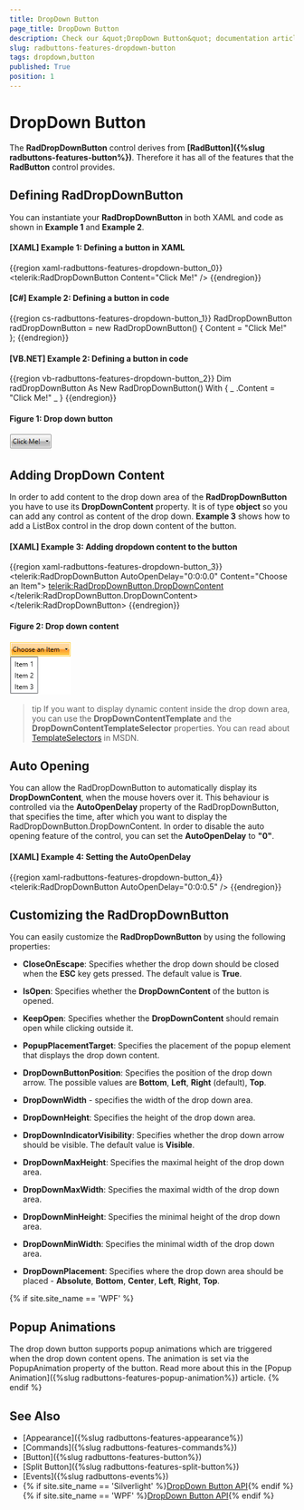 ```yaml
---
title: DropDown Button
page_title: DropDown Button
description: Check our &quot;DropDown Button&quot; documentation article for the RadButtons WPF control.
slug: radbuttons-features-dropdown-button
tags: dropdown,button
published: True
position: 1
---
```


# DropDown Button

The __RadDropDownButton__ control derives from __[RadButton]({%slug radbuttons-features-button%})__. Therefore it has all of the features that the __RadButton__ control provides.

## Defining RadDropDownButton

You can instantiate your __RadDropDownButton__ in both XAML and code as shown in __Example 1__ and __Example 2__.

#### __[XAML] Example 1: Defining a button in XAML__  
{{region xaml-radbuttons-features-dropdown-button_0}}
	<telerik:RadDropDownButton Content="Click Me!" />
{{endregion}}

#### __[C#] Example 2: Defining a button in code__  
{{region cs-radbuttons-features-dropdown-button_1}}
	RadDropDownButton radDropDownButton = new RadDropDownButton() { Content = "Click Me!" };
{{endregion}}

#### __[VB.NET] Example 2: Defining a button in code__
{{region vb-radbuttons-features-dropdown-button_2}}
	Dim radDropDownButton As New RadDropDownButton() With { _
	    .Content = "Click Me!" _
	}
{{endregion}}

#### __Figure 1: Drop down button__
![](images/radbuttons-features-dropdown-button-0.png)

## Adding DropDown Content

In order to add content to the drop down area of the __RadDropDownButton__ you have to use its __DropDownContent__ property. It is of type __object__ so you can add any control as content of the drop down. __Example 3__ shows how to add a ListBox control in the drop down content of the button.

#### __[XAML] Example 3: Adding dropdown content to the button__ 
{{region xaml-radbuttons-features-dropdown-button_3}}
	<telerik:RadDropDownButton AutoOpenDelay="0:0:0.0"
	                           Content="Choose an Item">
	    <telerik:RadDropDownButton.DropDownContent>
	        <ListBox>
	            <ListBoxItem Content="Item 1" />
	            <ListBoxItem Content="Item 2" />
	            <ListBoxItem Content="Item 3" />
	        </ListBox>
	    </telerik:RadDropDownButton.DropDownContent>
	</telerik:RadDropDownButton>
{{endregion}}

#### __Figure 2: Drop down content__
![](images/radbuttons-features-dropdown-button-1.png)

>tip If you want to display dynamic content inside the drop down area, you can use the __DropDownContentTemplate__ and the __DropDownContentTemplateSelector__ properties. You can read about [TemplateSelectors](http://msdn.microsoft.com/en-us/library/system.windows.controls.datatemplateselector%28v=vs.110%29.aspx) in MSDN.

## Auto Opening

You can allow the RadDropDownButton to automatically display its __DropDownContent__, when the mouse hovers over it. This behaviour is controlled via the __AutoOpenDelay__ property of the RadDropDownButton, that specifies the time, after which you want to display the RadDropDownButton.DropDownContent. In order to disable the auto opening feature of the control, you can set the __AutoOpenDelay__ to __"0"__.

#### __[XAML] Example 4: Setting the AutoOpenDelay__ 
{{region xaml-radbuttons-features-dropdown-button_4}}
	<telerik:RadDropDownButton AutoOpenDelay="0:0:0.5" />
{{endregion}}

## Customizing the RadDropDownButton

You can easily customize the __RadDropDownButton__ by using the following properties:

* __CloseOnEscape__: Specifies whether the drop down should be closed when the __ESC__ key gets pressed. The default value is __True__.		  

* __IsOpen__: Specifies whether the __DropDownContent__ of the button is opened.		  

* __KeepOpen__: Specifies whether the __DropDownContent__ should remain open while clicking outside it.		  

* __PopupPlacementTarget__: Specifies the placement of the popup element that displays the drop down content.

* __DropDownButtonPosition__: Specifies the position of the drop down arrow. The possible values are __Bottom__, __Left__, __Right__ (default), __Top__.		  

* __DropDownWidth__ - specifies the width of the drop down area.

* __DropDownHeight__: Specifies the height of the drop down area.

* __DropDownIndicatorVisibility__: Specifies whether the drop down arrow should be visible. The default value is __Visible__.

* __DropDownMaxHeight__: Specifies the maximal height of the drop down area.

* __DropDownMaxWidth__: Specifies the maximal width of the drop down area.  

* __DropDownMinHeight__: Specifies the minimal height of the drop down area.

* __DropDownMinWidth__: Specifies the minimal width of the drop down area.  

* __DropDownPlacement__: Specifies where the drop down area should be placed - __Absolute__, __Bottom__, __Center__, __Left__, __Right__, __Top__.

{% if site.site_name == 'WPF' %}
## Popup Animations

The drop down button supports popup animations which are triggered when the drop down content opens. The animation is set via the PopupAnimation property of the button. Read more about this in the [Popup Animation]({%slug radbuttons-features-popup-animation%}) article.
{% endif %}

## See Also
 * [Appearance]({%slug radbuttons-features-appearance%})
 * [Commands]({%slug radbuttons-features-commands%})
 * [Button]({%slug radbuttons-features-button%})
 * [Split Button]({%slug radbuttons-features-split-button%})
 * [Events]({%slug radbuttons-events%})
 * {% if site.site_name == 'Silverlight' %}[DropDown Button API](http://www.telerik.com/help/silverlight/t_telerik_windows_controls_raddropdownbutton.html){% endif %}{% if site.site_name == 'WPF' %}[DropDown Button API](http://www.telerik.com/help/wpf/t_telerik_windows_controls_raddropdownbutton.html){% endif %}